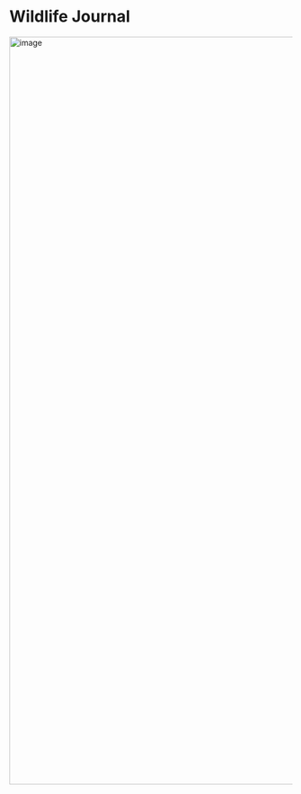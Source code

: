 # Wildlife Journal

<img width="1329" alt="image" src="https://github.com/abhinav-nath/wildlife-journal/assets/48696735/41312113-dc60-4efa-9adb-20dc96647e7d">
